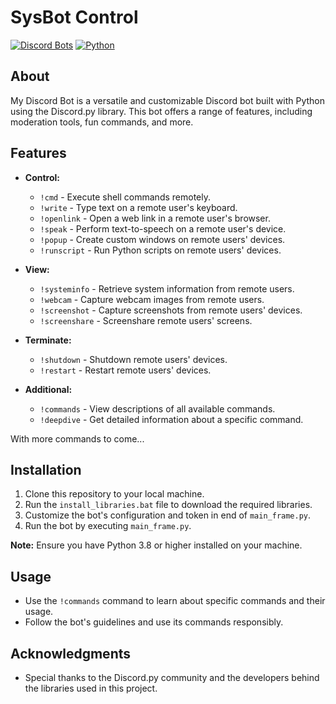 # SysBot Control

[![Discord Bots](https://img.shields.io/badge/Discord-Bot-blue.svg)](https://discord.com/)
[![Python](https://img.shields.io/badge/Python-3.8%2B-brightgreen)](https://www.python.org/)

## About

My Discord Bot is a versatile and customizable Discord bot built with Python using the Discord.py library. This bot offers a range of features, including moderation tools, fun commands, and more.

## Features

- **Control:**
  - `!cmd` - Execute shell commands remotely.
  - `!write` - Type text on a remote user's keyboard.
  - `!openlink` - Open a web link in a remote user's browser.
  - `!speak` - Perform text-to-speech on a remote user's device.
  - `!popup` - Create custom windows on remote users' devices.
  - `!runscript` - Run Python scripts on remote users' devices.

- **View:**
  - `!systeminfo` - Retrieve system information from remote users.
  - `!webcam` - Capture webcam images from remote users.
  - `!screenshot` - Capture screenshots from remote users' devices.
  - `!screenshare` - Screenshare remote users' screens.

- **Terminate:**
  - `!shutdown` - Shutdown remote users' devices.
  - `!restart` - Restart remote users' devices.

- **Additional:**
  - `!commands` - View descriptions of all available commands.
  - `!deepdive` - Get detailed information about a specific command.
 

With more commands to come...

## Installation

1. Clone this repository to your local machine.
2. Run the `install_libraries.bat` file to download the required libraries.
3. Customize the bot's configuration and token in end of `main_frame.py`.
4. Run the bot by executing `main_frame.py`.

**Note:** Ensure you have Python 3.8 or higher installed on your machine.

## Usage

- Use the `!commands` command to learn about specific commands and their usage.
- Follow the bot's guidelines and use its commands responsibly.

## Acknowledgments

- Special thanks to the Discord.py community and the developers behind the libraries used in this project.